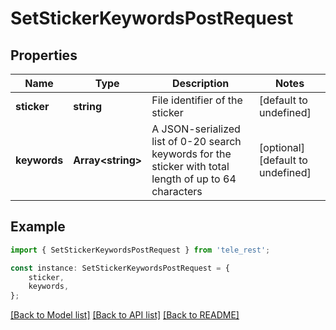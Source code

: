 # SetStickerKeywordsPostRequest


## Properties

Name | Type | Description | Notes
------------ | ------------- | ------------- | -------------
**sticker** | **string** | File identifier of the sticker | [default to undefined]
**keywords** | **Array&lt;string&gt;** | A JSON-serialized list of 0-20 search keywords for the sticker with total length of up to 64 characters | [optional] [default to undefined]

## Example

```typescript
import { SetStickerKeywordsPostRequest } from 'tele_rest';

const instance: SetStickerKeywordsPostRequest = {
    sticker,
    keywords,
};
```

[[Back to Model list]](../README.md#documentation-for-models) [[Back to API list]](../README.md#documentation-for-api-endpoints) [[Back to README]](../README.md)
